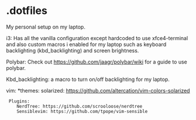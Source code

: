 # .dotfiles

My personal setup on my laptop.

i3: Has all the vanilla configuration except hardcoded to use xfce4-terminal and also custom macros i enabled for my laptop such as keyboard backlighting (kbd_backlighting) and screen brightness.


Polybar: Check out https://github.com/jaagr/polybar/wiki for a guide to use polybar.

Kbd_backlighting: a macro to turn on/off backlighting for my laptop.

vim:
    *themes: solarized: https://github.com/altercation/vim-colors-solarized
     
     
     Plugins:
        NerdTree: https://github.com/scrooloose/nerdtree
        Sensiblevim: https://github.com/tpope/vim-sensible
